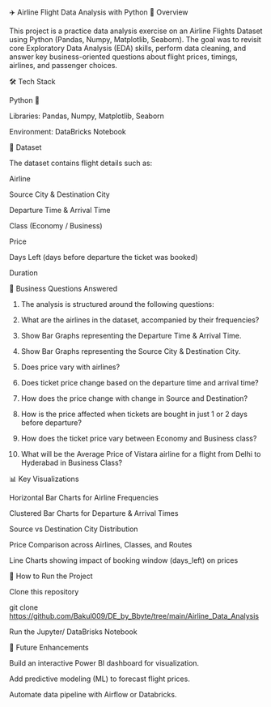 ✈️ Airline Flight Data Analysis with Python
📌 Overview

This project is a practice data analysis exercise on an Airline Flights Dataset using Python (Pandas, Numpy, Matplotlib, Seaborn).
The goal was to revisit core Exploratory Data Analysis (EDA) skills, perform data cleaning, and answer key business-oriented questions about flight prices, timings, airlines, and passenger choices.

🛠️ Tech Stack

Python 🐍

Libraries: Pandas, Numpy, Matplotlib, Seaborn

Environment: DataBricks Notebook

📂 Dataset

The dataset contains flight details such as:

Airline

Source City & Destination City

Departure Time & Arrival Time

Class (Economy / Business)

Price

Days Left (days before departure the ticket was booked)

Duration

🎯 Business Questions Answered

1. The analysis is structured around the following questions:

2. What are the airlines in the dataset, accompanied by their frequencies?

3. Show Bar Graphs representing the Departure Time & Arrival Time.

4. Show Bar Graphs representing the Source City & Destination City.

5. Does price vary with airlines?

6. Does ticket price change based on the departure time and arrival time?

7.  How does the price change with change in Source and Destination?

8. How is the price affected when tickets are bought in just 1 or 2 days before departure?

9. How does the ticket price vary between Economy and Business class?

10. What will be the Average Price of Vistara airline for a flight from Delhi to Hyderabad in Business Class?

📊 Key Visualizations

Horizontal Bar Charts for Airline Frequencies

Clustered Bar Charts for Departure & Arrival Times

Source vs Destination City Distribution

Price Comparison across Airlines, Classes, and Routes

Line Charts showing impact of booking window (days_left) on prices

🚀 How to Run the Project

Clone this repository

git clone https://github.com/Bakul009/DE_by_Bbyte/tree/main/Airline_Data_Analysis

Run the Jupyter/ DataBrisks Notebook


📌 Future Enhancements

Build an interactive Power BI dashboard for visualization.

Add predictive modeling (ML) to forecast flight prices.

Automate data pipeline with Airflow or Databricks.
